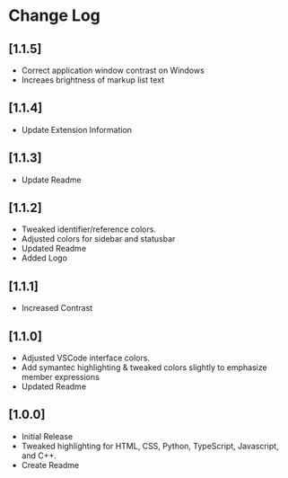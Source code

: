 # Change Log

## [1.1.5]
- Correct application window contrast on Windows
- Increaes brightness of markup list text

## [1.1.4]
- Update Extension Information

## [1.1.3]
- Update Readme

## [1.1.2]
- Tweaked identifier/reference colors. 
- Adjusted colors for sidebar and statusbar
- Updated Readme
- Added Logo

## [1.1.1]
- Increased Contrast

## [1.1.0]
- Adjusted VSCode interface colors. 
- Add symantec highlighting & tweaked colors slightly
 to emphasize member expressions
- Updated Readme

## [1.0.0]
- Initial Release
- Tweaked highlighting for HTML, CSS, Python, TypeScript, Javascript, and C++. 
- Create Readme







